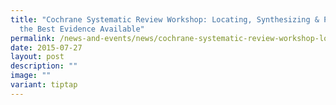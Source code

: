 ```yaml
---
title: "Cochrane Systematic Review Workshop: Locating, Synthesizing & Publishing
  the Best Evidence Available"
permalink: /news-and-events/news/cochrane-systematic-review-workshop-locating-synthesizing-publishing-the-best/
date: 2015-07-27
layout: post
description: ""
image: ""
variant: tiptap
---
```

